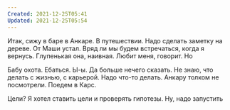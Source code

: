 ```yaml
---
Created: 2021-12-25T05:41
Updated: 2021-12-25T05:54
---
```

Итак, сижу в баре в Анкаре. В путешествии. Надо сделать заметку на дереве. От Маши устал. Вряд ли мы будем встречаться, когда я вернусь. Глупенькая она, наивная. Любит меня, говорит. Но

Бабу охота. Ебаться. Ы-ы. Да больше нечего сказать. Не знаю, что делать с жизнью, с карьерой. Надо что-то делать. Анкару толком не посмотрели. Поедем в Карс.

Цели? Я хотел ставить цели и проверять гипотезы. Ну, надо запустить